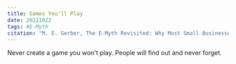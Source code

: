 ```yaml
---
title: Games You'll Play
date: 20221022
tags: #E-Myth
citation: "M. E. Gerber, The E-Myth Revisited: Why Most Small Businesses Don’t Work and What to Do About It. Harper Collins, 2009."
---
```


Never create a game you won't play. People will find out and never forget.